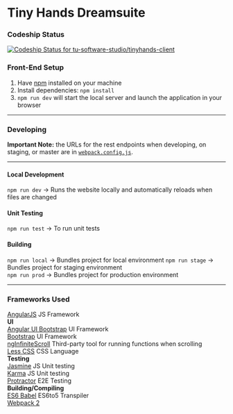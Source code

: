 # Tiny Hands Dreamsuite

### Codeship Status
[ ![Codeship Status for tu-software-studio/tinyhands-client](https://codeship.com/projects/be6ab140-e41a-0133-4db8-3aa3f222b1f1/status?branch=develop)](https://codeship.com/projects/146238)

### Front-End Setup
1. Have [npm](http://blog.npmjs.org/post/85484771375/how-to-install-npm) installed on your machine
2. Install dependencies: `npm install`
3. `npm run dev` will start the local server and launch the application in your browser

--------------------
### Developing
**Important Note:** the URLs for the rest endpoints when developing, on staging, or master are in [`webpack.config.js`](webpack.config.js).  

--------------------
#### Local Development
`npm run dev` 	  -> Runs the website locally and automatically reloads when files are changed

#### Unit Testing
`npm run test`	  -> To run unit tests  

#### Building
`npm run local`   -> Bundles project for local environment
`npm run stage`    -> Bundles project for staging environment  
`npm run prod`    -> Bundles project for production environment  

--------------------
### Frameworks Used
[AngularJS](https://angularjs.org/) JS Framework  
**UI**  
[Angular UI Bootstrap](http://angular-ui.github.io/bootstrap/) UI Framework  
[Bootstrap](http://getbootstrap.com/) UI Framework  
[ngInfiniteScroll](https://sroze.github.io/ngInfiniteScroll/) Third-party tool for running functions when scrolling  
[Less CSS](http://lesscss.org/) CSS Language  
**Testing**  
[Jasmine](http://jasmine.github.io/) JS Unit testing  
[Karma](http://karma-runner.github.io/) JS Unit testing  
[Protractor](https://github.com/angular/protractor) E2E Testing  
**Building/Compiling**  
[ES6 Babel](https://babeljs.io/) ES6to5 Transpiler  
[Webpack 2](https://webpack.js.org/)
